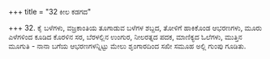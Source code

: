 +++
title = "32 ಕೀಲ ಕಡಗದ"

+++
32. ಕೈ ಬಳೆಗಳು, ವಜ್ರಕಾಂತಿಯ ತೂಗಾಡುವ ಬಳೆಗಳ ಶಬ್ದದ, ತೋಳಿಗೆ ಹಾಕಿಕೊಂಡ ಆಭರಣಗಳು, ಮೂರು ಎಳೆಗಳಿಂದ ಕೂಡಿದ ಕೊರಳಿನ ಸರ, ಬೆರಳಲ್ಲಿನ ಉಂಗುರ, ನೀಲರತ್ನದ ಪದಕ, ಮಾಣಿಕ್ಯದ ಓಲೆಗಳು, ಮುತ್ತಿನ ಮೂಗುತಿ - ನಾನಾ ಬಗೆಯ ಆಭರಣಗಳನ್ನಿಟ್ಟು ಮೇಲು ಶೃಂಗಾರದಿಂದ ಸಖೀ ಸಮೂಹ ಅಲ್ಲಿ ಗುಂಪು ಗೂಡಿತು.